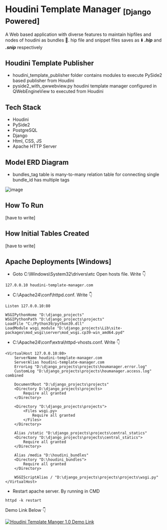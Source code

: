 #                                                                                 Houdini Template Manager <sub>[Django Powered]</sub>


A Web based application with diverse features to maintain hipfiles and nodes of houdini as bundles 🎁. 
hip file and snippet files saves as ⬇️ ***.hip*** and ***.snip*** respectively

## Houdini Template Publisher

- houdini_template_publisher folder contains modules to execute PySide2 based publisher from Houdini
- pyside2_with_qwwebview.py houdini template manager configured in QWebEngineView to executed from Houdini

## Tech Stack
- Houdini
- PySide2
- PostgreSQL
- Django
- Html, CSS, JS
- Apache HTTP Server


## Model ERD Diagram

- bundles_tag table is many-to-many relation table for connecting single bundle_id has multiple tags

![image](https://github.com/user-attachments/assets/872f6541-f589-4237-83ad-903dc7d87047)

## How To Run 
[have to write]

## How Initial Tables Created  
[have to write]


## Apache Deployments [Windows]

- Goto C:\Windows\System32\drivers\etc
Open hosts file. Write 👇
```
127.0.0.10 houdini-template-manager.com
```

- C:\Apache24\conf\httpd.conf.  Write 👇
```
Listen 127.0.0.10:80

WSGIPythonHome "D:\django_projects"
WSGIPythonPath "D:\django_projects\projects"
LoadFile "C:/Python39/python39.dll"
LoadModule wsgi_module "D:\django_projects\Lib\site-packages\mod_wsgi\server\mod_wsgi.cp39-win_amd64.pyd"
```

- C:\Apache24\conf\extra\httpd-vhosts.conf.  Write 👇

```
<VirtualHost 127.0.0.10:80>
    ServerName houdini-template-manager.com
    ServerAlias houdini-template-manager.com
    ErrorLog "D:\django_projects\projects\houmanager.error.log"
    CustomLog "D:\django_projects\projects\houmanager.access.log" combined

    DocumentRoot "D:\django_projects\projects"
    <Directory D:\django_projects\projects>
        Require all granted
    </Directory>

    <Directory "D:\django_projects\projects">
        <Files wsgi.py>
            Require all granted
        </Files>
    </Directory>

    Alias /static "D:\django_projects\projects\central_statics"
    <Directory "D:\django_projects\projects\central_statics">
        Require all granted
    </Directory>

    Alias /media "D:\houdini_bundles"
    <Directory "D:\houdini_bundles">
        Require all granted
    </Directory>

    WSGIScriptAlias / "D:\django_projects\projects\projects\wsgi.py" 
</VirtualHost>
```

- Restart apache server. By running in CMD

```
httpd -k restart
```

Demo Link Below 👇

[![Houdini Template Manger 1.0 Demo Link](https://img.youtube.com/vi/N3YIOAEhO8s/0.jpg)](https://youtu.be/N3YIOAEhO8s)

